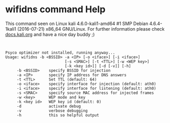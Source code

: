 # wifidns command Help

 This command seen on Linux kali 4.6.0-kali1-amd64 #1 SMP Debian 4.6.4-1kali1 (2016-07-21) x86_64 GNU/Linux. For further information please check [docs.kali.org](docs.kali.org) and have a nice day buddy ;) 

~~~


Psyco optimizer not installed, running anyway...
Usage: wifidns -b <BSSID> -a <IP> [-o <iface>] [-i <iface>]
                          [-s <SMAC>] [-t <TTL>] [-w <WEP key>]
                          [-k <key id>]] [-d [-v]] [-h]
     -b <BSSID>    specify BSSID for injection
     -a <IP>       specify IP address for DNS answers
     -t <TTL>      Set TTL (default: 64)
     -o <iface>    specify interface for injection (default: ath0)
     -i <iface>    specify interface for listening (default: ath0)
     -s <SMAC>     specify source MAC address for injected frames
     -w <key>      WEP mode and key
     -k <key id>   WEP key id (default: 0)
     -d            activate debug
     -v            verbose debugging
     -h            this so helpful output

~~~
